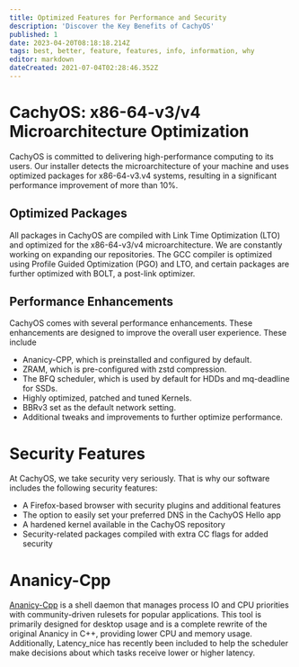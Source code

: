 ```yaml
---
title: Optimized Features for Performance and Security
description: 'Discover the Key Benefits of CachyOS'
published: 1
date: 2023-04-20T08:18:18.214Z
tags: best, better, feature, features, info, information, why
editor: markdown
dateCreated: 2021-07-04T02:28:46.352Z
---
```


CachyOS: x86-64-v3/v4 Microarchitecture Optimization
=================================================
CachyOS is committed to delivering high-performance computing to its users. Our installer detects the microarchitecture of your machine and uses optimized packages for x86-64-v3.v4 systems, resulting in a significant performance improvement of more than 10%.

Optimized Packages
------------------
All packages in CachyOS are compiled with Link Time Optimization (LTO) and optimized for the x86-64-v3/v4 microarchitecture. We are constantly working on expanding our repositories. The GCC compiler is optimized using Profile Guided Optimization (PGO) and LTO, and certain packages are further optimized with BOLT, a post-link optimizer.

Performance Enhancements
------------------------
CachyOS comes with several performance enhancements. These enhancements are designed to improve the overall user experience. These include

- Ananicy-CPP, which is preinstalled and configured by default.
- ZRAM, which is pre-configured with zstd compression.
- The BFQ scheduler, which is used by default for HDDs and mq-deadline for SSDs.
- Highly optimized, patched and tuned Kernels.
- BBRv3 set as the default network setting.
- Additional tweaks and improvements to further optimize performance.

Security Features
=================
At CachyOS, we take security very seriously. That is why our software includes the following security features:
- A Firefox-based browser with security plugins and additional features
- The option to easily set your preferred DNS in the CachyOS Hello app
- A hardened kernel available in the CachyOS repository
- Security-related packages compiled with extra CC flags for added security

Ananicy-Cpp
===========
[Ananicy-Cpp](https://gitlab.com/ananicy-cpp/ananicy-cpp) is a shell daemon that manages process IO and CPU priorities with community-driven rulesets for popular applications. This tool is primarily designed for desktop usage and is a complete rewrite of the original Ananicy in C++, providing lower CPU and memory usage. Additionally, Latency\_nice has recently been included to help the scheduler make decisions about which tasks receive lower or higher latency.
